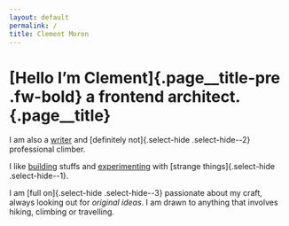 ```yaml
---
layout: default
permalink: /
title: Clement Moron
---
```


<div class="container page home">

# [Hello I’m Clement]{.page__title-pre .fw-bold} a frontend architect.{.page__title}

I am also a [writer](notes/) and [definitely not]{.select-hide .select-hide--2} professional climber.

I like [building](projects/work/) stuffs and [experimenting](projects/open-source/) with [strange things]{.select-hide .select-hide--1}.

I am [full on]{.select-hide .select-hide--3} passionate about my craft, always looking out for _original ideas_. I am drawn to anything that involves hiking, climbing or travelling.

</div>

